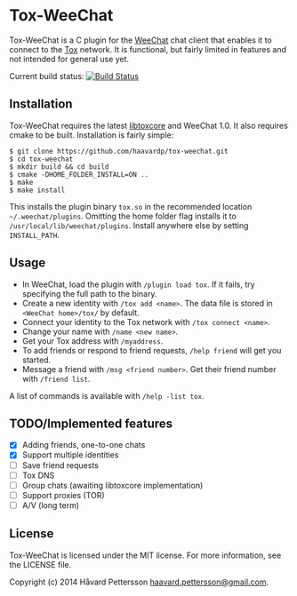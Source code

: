 Tox-WeeChat
===========
Tox-WeeChat is a C plugin for the [WeeChat][1] chat client that enables it to connect to the [Tox][2] network. It is functional, but fairly limited in features and not intended for general use yet.

Current build status: [![Build Status](https://travis-ci.org/haavardp/tox-weechat.svg?branch=master)](https://travis-ci.org/haavardp/tox-weechat)

Installation
------------
Tox-WeeChat requires the latest [libtoxcore][3] and WeeChat 1.0. It also requires cmake to be built. Installation is fairly simple:

    $ git clone https://github.com/haavardp/tox-weechat.git
    $ cd tox-weechat
    $ mkdir build && cd build
    $ cmake -DHOME_FOLDER_INSTALL=ON ..
    $ make
    $ make install

This installs the plugin binary `tox.so` in the recommended location `~/.weechat/plugins`. Omitting the home folder flag installs it to `/usr/local/lib/weechat/plugins`. Install anywhere else by setting `INSTALL_PATH`.

Usage
-----
 - In WeeChat, load the plugin with `/plugin load tox`. If it fails, try specifying the full path to the binary.
 - Create a new identity with `/tox add <name>`. The data file is stored in `<WeeChat home>/tox/` by default.
 - Connect your identity to the Tox network with `/tox connect <name>`.
 - Change your name with `/name <new name>`.
 - Get your Tox address with `/myaddress`.
 - To add friends or respond to friend requests, `/help friend` will get you started.
 - Message a friend with `/msg <friend number>`. Get their friend number with `/friend list`.

A list of commands is available with `/help -list tox`.

TODO/Implemented features
----
 - [x] Adding friends, one-to-one chats
 - [x] Support multiple identities
 - [ ] Save friend requests
 - [ ] Tox DNS
 - [ ] Group chats (awaiting libtoxcore implementation)
 - [ ] Support proxies (TOR)
 - [ ] A/V (long term)

License
---------
Tox-WeeChat is licensed under the MIT license. For more information, see the LICENSE file.

Copyright (c) 2014 Håvard Pettersson <haavard.pettersson@gmail.com>.

[1]: http://weechat.org
[2]: http://tox.im
[3]: https://github.com/irungentoo/toxcore

